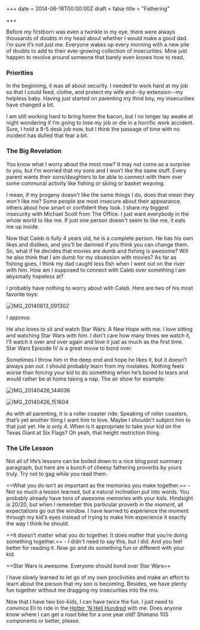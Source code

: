 +++
date = 2014-06-18T00:00:00Z
draft = false
title = "Fathering"

+++

Before my firstborn was even a twinkle in my eye, there were always thousands of doubts in my head about whether I would make a good dad. I’m sure it’s not just me. Everyone wakes up every morning with a new pile of doubts to add to their ever-growing collection of insecurities. Mine just happen to revolve around someone that barely even knows how to read.

### Priorities

In the beginning, it was all about security. I needed to work hard at my job so that I could feed, clothe, and protect my wife and--by extension--my helpless baby. Having just started on parenting my third boy, my insecurities have changed a bit.

I am still working hard to bring home the bacon, but I no longer lay awake at night wondering if I’m going to lose my job or die in a horrific work accident. Sure, I hold a 9-5 desk job now, but I think the passage of time with no incident has dulled that fear a bit.

### The Big Revelation

You know what I worry about the most now? It may not come as a surprise to you, but I’m worried that my sons and I won’t like the same stuff. Every parent wants their sons/daughters to be able to connect with them over some communal activity like fishing or skiing or basket weaving.

I mean, if my progeny doesn't like the same things I do, does that mean they won't like me? Some people are most insecure about their appearance, others about how smart or confident they look. I share my biggest insecurity with Michael Scott from The Office. I just want everybody in the whole world to like me. If just one person doesn't seem to like me, it eats me up inside.

Now that Caleb is fully 4 years old, he is a complete person. He has his own likes and dislikes, and you’ll be damned if you think you can change them. So, what if he decides that movies are dumb and fishing is awesome? Will he also think that I am dumb for my obsession with movies? As far as fishing goes, I think my dad caught less fish when I went out on the river with him. How am I supposed to connect with Caleb over something I am abysmally hopeless at?

I probably have nothing to worry about with Caleb. Here are two of his most favorite toys:

![IMG_20140613_091302](https://roon-media.s3.amazonaws.com/blogs/9489/3u371Z0i1Q0w0k250X3m2l3C0F093F2T/giant.jpg)

*I approve.*

He also loves to sit and watch Star Wars: A New Hope with me. I love sitting and watching Star Wars with him. I don’t care how many times we watch it, I’ll watch it over and over again and love it just as much as the first time. Star Wars Episode IV is a great movie to bond over.

Sometimes I throw him in the deep end and hope he likes it, but it doesn’t always pan out. I should probably learn from my mistakes. Nothing feels worse than forcing your kid to do something when he’s bored to tears and would rather be at home taking a nap. The air show for example:

![IMG_20140426_144036](https://roon-media.s3.amazonaws.com/blogs/9489/1K2f060N0p2h262D0e2n2U3N2B1T2A2n/giant.jpg)

![IMG_20140426_151604](https://roon-media.s3.amazonaws.com/blogs/9489/0d1x0J0r2h1U3S1x2E3U3Z201R0A3y0X/giant.jpg)

As with all parenting, it is a roller coaster ride. Speaking of roller coasters, that’s yet another thing I want him to love. Maybe I shouldn't subject him to that just yet. He *is* only 4. When is it appropriate to take your kid on the Texas Giant at Six Flags? Oh yeah, that height restriction thing.

### The Life Lesson

Not all of life’s lessons can be boiled down to a nice blog post summary paragraph, but here are a bunch of cheesy fathering proverbs by yours truly. Try not to gag while you read them.

==What you do isn't as important as the memories you make together.== - Not so much a lesson learned, but a natural inclination put into words. You probably already have tons of awesome memories with your kids. Hindsight is 20/20, but when I remember this particular proverb *in the moment*, all expectations go out the window. I have learned to experience the moment through my kid's eyes instead of trying to make him experience it exactly the way I think he should.

==It doesn’t matter what you do together. It does matter that you’re doing something together.== - I didn't need to say this, but I did. And you feel better for reading it. Now go and do something fun or different with your kid.

==Star Wars is awesome. Everyone should bond over Star Wars==

I have slowly learned to let go of my own proclivities and make an effort to learn about the person that my son is becoming. Besides, we have plenty fun together without me dragging my insecurities into the mix.

Now that I have two bio-kids, I can have twice the fun. I just need to convince Eli to ride in the [Hotter 'N Hell Hundred](http://www.hh100.org/) with me. Does anyone know where I can get a road bike for a one year old? Shimano 105 components or better, please.
